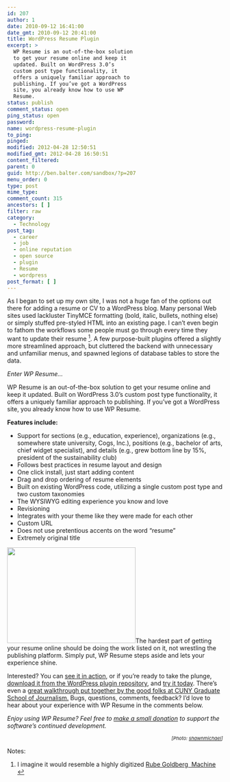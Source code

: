 ```yaml
---
id: 207
author: 1
date: 2010-09-12 16:41:00
date_gmt: 2010-09-12 20:41:00
title: WordPress Resume Plugin
excerpt: >
  WP Resume is an out-of-the-box solution
  to get your resume online and keep it
  updated. Built on WordPress 3.0’s
  custom post type functionality, it
  offers a uniquely familiar approach to
  publishing. If you’ve got a WordPress
  site, you already know how to use WP
  Resume.
status: publish
comment_status: open
ping_status: open
password:
name: wordpress-resume-plugin
to_ping:
pinged:
modified: 2012-04-28 12:50:51
modified_gmt: 2012-04-28 16:50:51
content_filtered:
parent: 0
guid: http://ben.balter.com/sandbox/?p=207
menu_order: 0
type: post
mime_type:
comment_count: 315
ancestors: [ ]
filter: raw
category:
  - Technology
post_tag:
  - career
  - job
  - online reputation
  - open source
  - plugin
  - Resume
  - wordpress
post_format: [ ]
---
```

As I began to set up my own site, I was not a huge fan of the options out there for adding a resume or CV to a WordPress blog. Many personal Web sites used lackluster TinyMCE formatting (bold, italic, bullets, nothing else) or simply stuffed pre-styled HTML into an existing page. I can’t even begin to fathom the workflows some people must go through every time they want to update their resume <a class="simple-footnote" title="I imagine it would resemble a highly digitized Rube Goldberg  Machine" id="return-note-2020-1" href="#note-2020-1"><sup>1</sup></a>. A few purpose-built plugins offered a slightly more streamlined approach, but cluttered the backend with unnecessary and unfamiliar menus, and spawned legions of database tables to store the data.

*Enter WP Resume…*

WP Resume is an out-of-the-box solution to get your resume online and keep it updated. Built on WordPress 3.0’s custom post type functionality, it offers a uniquely familiar approach to publishing. If you’ve got a WordPress site, you already know how to use WP Resume.

<!--more-->

**Features include:**

*   Support for sections (e.g., education, experience), organizations (e.g., somewhere state university, Cogs, Inc.), positions (e.g., bachelor of arts, chief widget specialist), and details (e.g., grew bottom line by 15%, president of the sustainability club)
*   Follows best practices in resume layout and design
*   One click install, just start adding content
*   Drag and drop ordering of resume elements
*   Built on existing WordPress code, utilizing a single custom post type and two custom taxonomies
*   The WYSIWYG editing experience you know and love
*   Revisioning
*   Integrates with your theme like they were made for each other
*   Custom URL
*   Does not use pretentious accents on the word “resume”
*   Extremely original title

<img class="alignleft" title="Screenshot of Example WP Resume" src="http://cdn.benbalter.com/wp-content/uploads/2010/09/wp_resume-300x223.png" alt="" width="300" height="223" />The hardest part of getting your resume online should be doing the work listed on it, not wrestling the publishing platform. Simply put, WP Resume steps aside and lets your experience shine.

Interested? You can [see it in action][1], or if you’re ready to take the plunge, [download it from the WordPress plugin repository][2], and [try it today][3]. There’s even a [great walkthrough put together by the good folks at CUNY Graduate School of Journalism.][4] Bugs, questions, comments, feedback? I’d love to hear about your experience with WP Resume in the comments below.

*Enjoy using WP Resume? Feel free to [make a small donation][5] to support the software’s continued development.*

<p style="font-size: 11px; text-align: right;">
  <em>[Photo: <a href="http://www.flickr.com/photos/shawnmichael/4246330043/">shawnmichael</a>]</em>
</p>

<div class="simple-footnotes">
  <p class="notes">
    Notes:
  </p>
  
  <ol>
    <li id="note-2020-1">
      I imagine it would resemble a highly digitized <a href="http://www.youtube.com/watch?v=qybUFnY7Y8w">Rube Goldberg  Machine</a> <a href="#return-note-2020-1">↩</a>
    </li>
  </ol>
</div>

 [1]: http://ben.balter.com/resume/
 [2]: http://wordpress.org/extend/plugins/wp-resume/
 [3]: http://wordpress.org/extend/plugins/wp-resume/installation/
 [4]: http://tech.journalism.cuny.edu/documentation/wp-resume/
 [5]: http://ben.balter.com/donate/ "Donate"